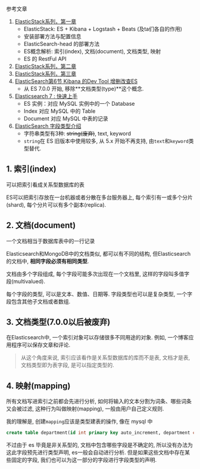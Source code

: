 参考文章

1. [ElasticStack系列，第一章](https://blog.csdn.net/LeeDemoOne/article/details/103165610)
    - ElasticStack: ES + Kibana + Logstash + Beats (及ta们各自的作用)
    - 安装部署方法与配置信息
    - ElasticSearch-head 的部署方法
    - ES概念解析: 索引(index), 文档(document), 文档类型, 映射
    - ES 的 RestFul API
2. [ElasticStack系列，第二章](https://blog.csdn.net/LeeDemoOne/article/details/103267437)
3. [ElasticStack系列，第三章](https://blog.csdn.net/LeeDemoOne/article/details/103307275)
4. [ElasticSearch第6节 Kibana 的Dev Tool 增删改查ES](https://www.jianshu.com/p/21007d1011ad)
    - 从 ES 7.0.0 开始, 移除**文档类型(type)**这个概念.
5. [Elasticsearch 7 : 快速上手](https://www.letianbiji.com/elasticsearch/es7-quick-start.html)
    - ES 实例：对应 MySQL 实例中的一个 Database
    - Index 对应 MySQL 中的 Table
    - Document 对应 MySQL 中表的记录
6. [ElasticSearch 字段类型介绍](https://www.jianshu.com/p/bfef6a890b42)
    - 字符串类型有3种: ~~string(废弃)~~, text, keyword
    - `string`在 ES 旧版本中使用较多, 从 5.x 开始不再支持, 由`text`和`keyword`类型替代.

## 1. 索引(index)

可以把索引看成关系型数据库的表

ES可以把索引存放在一台机器或者分散在多台服务器上, 每个索引有一或多个分片(shard), 每个分片可以有多个副本(replica).

## 2. 文档(document)

一个文档相当于数据库表中的一行记录

Elasticsearch和MongoDB中的文档类似, 都可以有不同的结构, 但Elasticsearch的文档中, **相同字段必须有相同类型**. 

文档由多个字段组成, 每个字段可能多次出现在一个文档里, 这样的字段叫多值字段(multivalued). 

每个字段的类型, 可以是文本、数值、日期等. 字段类型也可以是复杂类型, 一个字段包含其他子文档或者数组. 

## 3. 文档类型(7.0.0以后被废弃)

在Elasticsearch中, 一个索引对象可以存储很多不同用途的对象. 例如, 一个博客应用程序可以保存文章和评论. 

> 从这个角度来说, 索引应该看作是关系型数据库的库而不是表, 文档才是表, 文档类型即为表字段, 是可以指定类型的.

## 4. 映射(mapping)

所有文档写进索引之前都会先进行分析, 如何将输入的文本分割为词条、哪些词条又会被过滤, 这种行为叫做映射(mapping), 一般由用户自己定义规则. 

我的理解是, 创建`mapping`应该是类型建表的操作, 像在 mysql 中

```sql
create table department(id int primary key auto_increment, department char(50));
```

不过由于 es 毕竟是非关系型的, 文档中包含哪些字段是不确定的, 所以没有办法为这此字段预先进行类型声明, es一般会自动进行分析. 但是如果这些文档中存在某些固定的字段, 我们也可以为这一部分的字段进行字段类型的声明.

